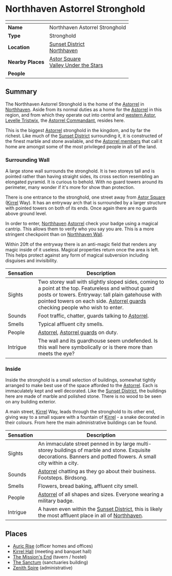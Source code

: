 # Northhaven Astorrel Stronghold

| []() | |
| --- | --- |
| **Name** | Northhaven Astorrel Stronghold |
| **Type** | Stronghold |
| **Location** | [Sunset District](../districts/sunset-district.md)<br>[Northhaven](../cities/northhaven.md) |
| **Nearby Places** | [Astor Square](../structures/astor-square.md)<br>[Valley Under the Stars](../buildings/inns-taverns/valley-under-the-stars.md) |
| **People** | |

## Summary

The Northhaven Astorrel Stronghold is the home of the [Astorrel](../../organisations/astorrel/astorrel.md) in [Northhaven](../cities/northhaven.md). Aside from its normal duties as a home for the [Astorrel](../../organisations/astorrel/astorrel.md) in this region, and from which they operate out into central and [western Astor](../regions/western-astor.md), [Levelle Tristwix](../../characters/levelle-tristwix.md), the [Astorrel Commandant](../../organisations/astorrel/ranks/astorrel-commandant.md), resides here.

This is the biggest [Astorrel](../../organisations/astorrel/astorrel.md) stronghold in the kingdom, and by far the richest. Like much of the [Sunset District](../districts/sunset-district.md) surrounding it, it is constructed of the finest marble and stone available, and the [Astorrel members](../../organisations/astorrel/ranks/astorrel-member.md) that call it home are amongst some of the most privileged people in all of the land.

### Surrounding Wall

A large stone wall surrounds the stronghold. It is two storeys tall and is pointed rather than having straight sides, its cross section resembling an elongated pyramid. It is curious to behold. With no guard towers around its perimeter, many wonder if it's more for show than protection.

There is one entrance to the stronghold, one street away from [Astor Square](../structures/astor-square.md) ([Kirrel](../../gods/deities/kirrel.md) Way). It has an entryway arch that is surrounded by a larger structure with pointed towers on both of its ends. Once again there are no guards above ground level.

In order to enter, [Northhaven](../cities/northhaven.md) [Astorrel](../../organisations/astorrel/astorrel.md) check your badge using a magical cantrip. This allows them to verify who you say you are. This is a more stringent checkpoint than on [Northhaven Wall](../structures/northhaven-wall.md).

Within 20ft of the entryway there is an anti-magic field that renders any magic inside of it useless. Magical properties return once the area is left. This helps protect against any form of magical subversion including disguises and invisibility.

| Sensation | Description |
| ---- | --- |
| Sights | Two storey wall with slightly sloped sides, coming to a point at the top. Featureless and without guard posts or towers. Entryway: tall plain gatehouse with pointed towers on each side. [Astorrel guards](../../organisations/astorrel/ranks/astorrel-guard.md) checking people who wish to enter. |
| Sounds | Foot traffic, chatter, guards talking to [Astorrel](../../organisations/astorrel/astorrel.md). |
| Smells | Typical affluent city smells. |
| People | [Astorrel](../../organisations/astorrel/astorrel.md), [Astorrel guards](../../organisations/astorrel/ranks/astorrel-guard.md) on duty. |
| Intrigue | The wall and its guardhouse seem undefended. Is this wall here symbolically or is there more than meets the eye? |

### Inside

Inside the stronghold is a small selection of buildings, somewhat tightly arranged to make best use of the space afforded to the [Astorrel](../../organisations/astorrel/astorrel.md). Each is immaculately kept and well decorated. Like the [Sunset District](../districts/sunset-district.md), the buildings here are made of marble and polished stone. There is no wood to be seen on any building exterior.

A main street, [Kirrel](../../gods/deities/kirrel.md) Way, leads through the stronghold to its other end, giving way to a small square with a fountain of [Kirrel](../../gods/deities/kirrel.md) - a snake decorated in their colours. From here the main administrative buildings can be found.

| Sensation | Description |
| ---- | --- |
| Sights | An immaculate street penned in by large multi-storey buildings of marble and stone. Exquisite decorations. Banners and potted flowers. A small city within a city. |
| Sounds | [Astorrel](../../organisations/astorrel/astorrel.md) chatting as they go about their business. Footsteps. Birdsong. |
| Smells | Flowers, bread baking, affluent city smell. |
| People | [Astorrel](../../organisations/astorrel/astorrel.md) of all shapes and sizes. Everyone wearing a military badge. |
| Intrigue | A haven even within the [Sunset District](../districts/sunset-district.md), this is likely the most affluent place in all of [Northhaven](../cities/northhaven.md). |

## Places

- [Auric Rise](../buildings/auric-rise.md) (officer homes and offices)
- [Kirrel Hall](../buildings/kirrel-hall.md) (meeting and banquet hall)
- [The Mission's End](../buildings/inns-taverns/the-missions-end.md) (tavern / hostel)
- [The Sanctum](../buildings/the-sanctum.md) (sanctuaries building)
- [Zenith Spire](../buildings/zenith-spire.md) (administrative)
